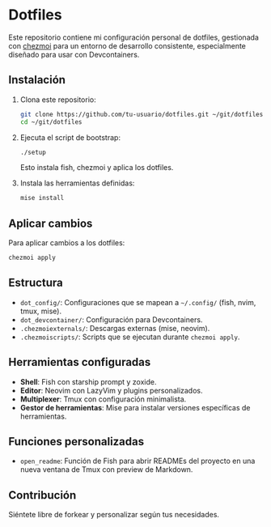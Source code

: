 # Dotfiles

Este repositorio contiene mi configuración personal de dotfiles, gestionada con [chezmoi](https://www.chezmoi.io/) para un entorno de desarrollo consistente, especialmente diseñado para usar con Devcontainers.

## Instalación

1. Clona este repositorio:
   ```bash
   git clone https://github.com/tu-usuario/dotfiles.git ~/git/dotfiles
   cd ~/git/dotfiles
   ```

2. Ejecuta el script de bootstrap:
   ```bash
   ./setup
   ```
   Esto instala fish, chezmoi y aplica los dotfiles.

3. Instala las herramientas definidas:
   ```bash
   mise install
   ```

## Aplicar cambios

Para aplicar cambios a los dotfiles:
```bash
chezmoi apply
```

## Estructura

- `dot_config/`: Configuraciones que se mapean a `~/.config/` (fish, nvim, tmux, mise).
- `dot_devcontainer/`: Configuración para Devcontainers.
- `.chezmoiexternals/`: Descargas externas (mise, neovim).
- `.chezmoiscripts/`: Scripts que se ejecutan durante `chezmoi apply`.

## Herramientas configuradas

- **Shell**: Fish con starship prompt y zoxide.
- **Editor**: Neovim con LazyVim y plugins personalizados.
- **Multiplexer**: Tmux con configuración minimalista.
- **Gestor de herramientas**: Mise para instalar versiones específicas de herramientas.

## Funciones personalizadas

- `open_readme`: Función de Fish para abrir READMEs del proyecto en una nueva ventana de Tmux con preview de Markdown.

## Contribución

Siéntete libre de forkear y personalizar según tus necesidades.